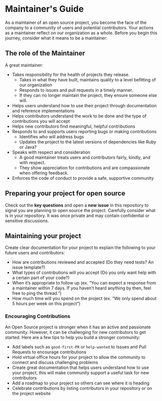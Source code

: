 # Maintainer's Guide

As a maintainer of an open source project, you become the face of the company to a community of users and potential contributors. Your actions as a maintainer reflect on our organization as a whole. Before you begin this journey, consider what it means to be a maintainer:

## The role of the Maintainer

A great maintainer:

- Takes responsibility for the health of projects they release.
   - Takes in what they have built, maintains quality to a level befitting of our organization
   - Responds to issues and pull requests in a timely manner.
   - If they can no longer maintain the project, they ensure someone else will.
- Helps users understand how to use their project through documentation and reference implementations
- Helps contributors understand the work to be done and the type of contributions you will accept
- Helps new contributors find meaningful, helpful contributions
- Responds to and supports users reporting bugs or making contributions
   - Identifies who will address bugs
   - Updates the project to the latest versions of dependencies like Ruby or Java?
- Speaks with respect and consideration
   - A good maintainer treats users and contributors fairly, kindly, and with respect.
   - They show appreciation for contributions and are compassionate when offering feedback.
- Enforces the code of conduct to provide a safe, supportive community

## Preparing your project for open source

Check out the __key questions__ and open a __new issue__ in this repository to signal you are planning to  open source the project. Carefully consider what is in your repository. It was once private and may contain confidential or sensitive discussions.

## Maintaining your project

Create clear documentation for your project to explain the following to your future users and contributors:

- How are contributions reviewed and accepted (Do they need tests? An issue template?)
- What types of contributions will you accept (Do you only want help with a certain part of your code?)
- When it’s appropriate to follow up (ex. “You can expect a response from a maintainer within 7 days. If you haven’t heard anything by then, feel free to ping the thread.”)
- How much time will you spend on the project (ex. “We only spend about 5 hours per week on this project”)

### Encouraging Contributions

An Open Source project is stronger when it has an active and passionate community. However, it can be challenging for new contributors to get started. Here are a few tips to help you build a stronger community:

- Add labels such as `good-first-PR` or `help-wanted` to Issues and Pull Requests to encourage contributions
- Hold virtual office hours for your project to allow the community to connect and discuss challenging problems
- Create great documentation that helps users understand how to use your project, this will make community support a useful task for new contributors  
- Add a roadmap to your project so others can see where it is heading
- Celebrate contributions by listing contributors in your repository or on the project website
